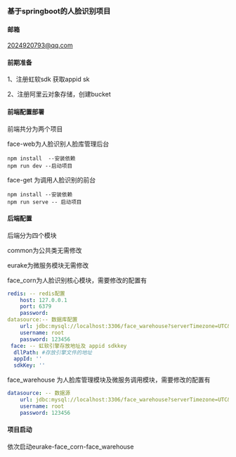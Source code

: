 ### 基于springboot的人脸识别项目
#### 邮箱
2024920793@qq.com

#### 前期准备

1、注册虹软sdk 获取appid  sk 

2、注册阿里云对象存储，创建bucket

#### 前端配置部署  

前端共分为两个项目  

face-web为人脸识别人脸库管理后台  

```shell
npm install  --安装依赖
npm run dev --启动项目
```

face-get 为调用人脸识别的前台

```shell
npm install --安装依赖
npm run serve -- 启动项目
```

#### 后端配置

后端分为四个模块  

common为公共类无需修改  

eurake为微服务模块无需修改  

face_corn为人脸识别核心模块，需要修改的配置有 

```yml
redis: -- redis配置
    host: 127.0.0.1
    port: 6379
    password:
datasource:-- 数据库配置
    url: jdbc:mysql://localhost:3306/face_warehouse?serverTimezone=UTC&useUnicode=true&characterEncoding=utf8&useSSL=false&allowPublicKeyRetrieval=true
    username: root
    password: 123456 
 face: -- 虹软引擎存放地址及 appid sdkkey 
  dllPath: #存放引擎文件的地址
  appId: ''
  sdkKey: ''

```

face_warehouse 为人脸库管理模块及微服务调用模块，需要修改的配置有  

```yml
datasource: -- 数据源
    url: jdbc:mysql://localhost:3306/face_warehouse?serverTimezone=UTC&useUnicode=true&characterEncoding=utf8&useSSL=false&allowPublicKeyRetrieval=true
    username: root
    password: 123456
```

#### 项目启动 

依次启动eurake-face_corn-face_warehouse


